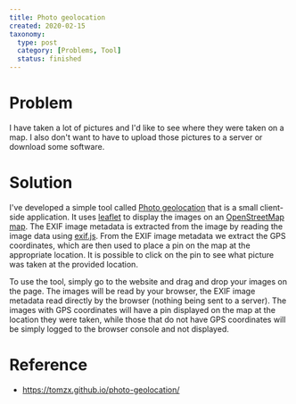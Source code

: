```yaml
---
title: Photo geolocation
created: 2020-02-15
taxonomy:
  type: post
  category: [Problems, Tool]
  status: finished
---
```


# Problem
I have taken a lot of pictures and I'd like to see where they were taken on a map. I also don't want to have to upload those pictures to a server or download some software.

# Solution
I've developed a simple tool called [Photo geolocation](https://tomzx.github.io/photo-geolocation/) that is a small client-side application. It uses [leaflet](https://leafletjs.com/) to display the images on an [OpenStreetMap map](https://www.openstreetmap.org/). The EXIF image metadata is extracted from the image by reading the image data using [exif.js](https://github.com/exif-js/exif-js). From the EXIF image metadata we extract the GPS coordinates, which are then used to place a pin on the map at the appropriate location. It is possible to click on the pin to see what picture was taken at the provided location.

To use the tool, simply go to the website and drag and drop your images on the page. The images will be read by your browser, the EXIF image metadata read directly by the browser (nothing being sent to a server). The images with GPS coordinates will have a pin displayed on the map at the location they were taken, while those that do not have GPS coordinates will be simply logged to the browser console and not displayed.

# Reference
* https://tomzx.github.io/photo-geolocation/
